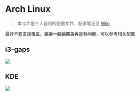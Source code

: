 # Arch Linux 
> 本仓库是个人自用的配置文件，配置笔记见 [Wiki](https://github.com/yi-yun/ArchLinux-Dotfiles/wiki)

最好不要直接覆盖，~~直接一股脑覆盖肯定有问题~~，可以参考相关配置

## i3-gaps

![](https://yiyun-1253940215.cos.ap-shanghai.myqcloud.com/20190407202338.PNG)

## KDE

<!-- ![](https://yiyun-1253940215.cos.ap-shanghai.myqcloud.com/20190407202337.png) -->
<img src="https://yiyun-1253940215.cos.ap-shanghai.myqcloud.com/20190407202337.png"/>